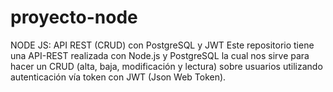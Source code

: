 # proyecto-node

NODE JS: API REST (CRUD) con PostgreSQL y JWT Este repositorio tiene una API-REST realizada con Node.js y PostgreSQL la cual nos sirve para hacer un CRUD (alta, baja, modificación y lectura) sobre usuarios utilizando autenticación vía token con JWT (Json Web Token).